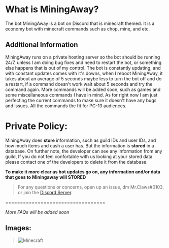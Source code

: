 
  
# What is MiningAway?
The bot MiningAway is a bot on Discord that is minecraft themed. It is a economy bot with minecraft commands such as chop, mine, and etc.
## Additional Information
MiningAway runs on a private hosting server so the bot should be running 24/7, unless I am doing bug fixes and need to restart the bot, or something else happens that is out of my control. The bot is constantly updating, and with constant updates comes with it's downs, when I reboot MiningAway, it takes about an average of 5 seconds maybe less to turn the bot off and do a restart, if a command doesn't work wait about 5 seconds and try the command again. More commands will be added soon, such as games and some miscellaneous commands I have in mind. As for right now I am just perfecting the current commands to make sure it doesn't have any bugs and issues. All the commands the fit for PG-13 audiences.

# Private Policy:
MiningAway does **store** information, such as guild IDs and user IDs, and how much items and cash a user has. But the information is **stored** in a database.
On further note, the developer can see any information from any guild, If you do not feel confortable with us looking at your stored data please contact one of the developers to delete it from the database.

**To make it more clear as bot updates go on, any information and/or data that goes to Miningaway will STORED**

> For any questions or concerns, open up an issue, dm Mr.Claws#0103, or join the [Discord Server](https://discord.gg/URmmt4nSxv). 

==================================

*More FAQs will be added soon*

## Images:

> ![Minecraft](https://images7.alphacoders.com/589/thumb-1920-589234.jpg)
